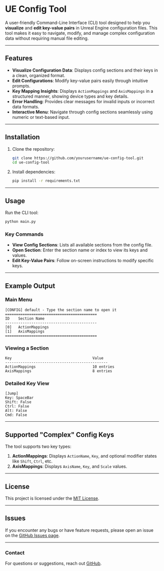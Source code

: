 # UE Config Tool

A user-friendly Command-Line Interface (CLI) tool designed to help you **visualize** and **edit key-value pairs** in Unreal Engine configuration files. This tool makes it easy to navigate, modify, and manage complex configuration data without requiring manual file editing.

---

## Features
- **Visualize Configuration Data**: Displays config sections and their keys in a clean, organized format.
- **Edit Configurations**: Modify key-value pairs easily through intuitive prompts.
- **Key Mapping Insights**: Displays `ActionMappings` and `AxisMappings` in a structured manner, showing device types and key details.
- **Error Handling**: Provides clear messages for invalid inputs or incorrect data formats.
- **Interactive Menu**: Navigate through config sections seamlessly using numeric or text-based input.

---

## Installation
1. Clone the repository:
   ```bash
   git clone https://github.com/yourusername/ue-config-tool.git
   cd ue-config-tool
   ```

2. Install dependencies:
   ```bash
   pip install -r requirements.txt
   ```

---

## Usage
Run the CLI tool:
```bash
python main.py
```

### Key Commands
- **View Config Sections**: Lists all available sections from the config file.
- **Open Section**: Enter the section name or index to view its keys and values.
- **Edit Key-Value Pairs**: Follow on-screen instructions to modify specific keys.

---

## Example Output
### Main Menu
```plaintext
[CONFIG] default - Type the section name to open it
==========================================
ID    Section Name                
------------------------------------------
[0]   ActionMappings             
[1]   AxisMappings               
==========================================
```

### Viewing a Section
```plaintext
Key                                     Value
-----------------------------------------------
ActionMappings                          10 entries
AxisMappings                            8 entries
```

### Detailed Key View
```plaintext
[Jump]
Key: SpaceBar
Shift: False
Ctrl: False
Alt: False
Cmd: False
```

---

## Supported "Complex" Config Keys
The tool supports two key types:
1. **ActionMappings**: Displays `ActionName`, `Key`, and optional modifier states like `Shift`, `Ctrl`, etc.
2. **AxisMappings**: Displays `AxisName`, `Key`, and `Scale` values.

---

## License
This project is licensed under the [MIT License](LICENSE).

---

## Issues
If you encounter any bugs or have feature requests, please open an issue on the [GitHub Issues page](https://github.com/mersadze/ue-config-tool/issues).

---

### Contact
For questions or suggestions, reach out [GitHub](https://github.com/mersadze).